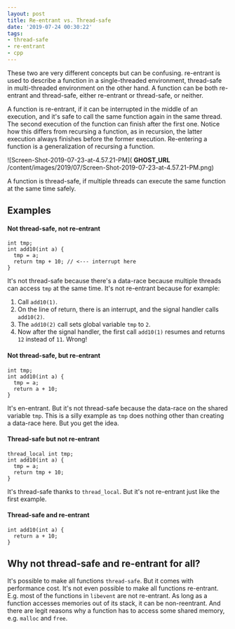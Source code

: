 ```yaml
---
layout: post
title: Re-entrant vs. Thread-safe
date: '2019-07-24 00:30:22'
tags:
- thread-safe
- re-entrant
- cpp
---
```


These two are very different concepts but can be confusing. re-entrant is used to describe a function in a single-threaded environment, thread-safe in multi-threaded environment on the other hand. A function can be both re-entrant and thread-safe, either re-entrant or thread-safe, or neither.

A function is re-entrant, if it can be interrupted in the middle of an execution, and it's safe to call the same function again in the same thread. The second execution of the function can finish after the first one. Notice how this differs from recursing a function, as in recursion, the latter execution always finishes before the former execution. Re-entering a function is a generalization of recursing a function.

![Screen-Shot-2019-07-23-at-4.57.21-PM]( __GHOST_URL__ /content/images/2019/07/Screen-Shot-2019-07-23-at-4.57.21-PM.png)

A function is thread-safe, if multiple threads can execute the same function at the same time safely.

## Examples

#### Not thread-safe, not re-entrant

    int tmp;
    int add10(int a) {
      tmp = a;
      return tmp + 10; // <--- interrupt here
    }

It's not thread-safe because there's a data-race because multiple threads can access `tmp` at the same time. It's not re-entrant because for example:

1. Call `add10(1)`.
2. On the line of return, there is an interrupt, and the signal handler calls `add10(2)`.
3. The `add10(2)` call sets global variable `tmp` to `2`.
4. Now after the signal handler, the first call `add10(1)` resumes and returns `12` instead of `11`. Wrong!

#### Not thread-safe, but re-entrant

    int tmp;
    int add10(int a) {
      tmp = a;
      return a + 10;
    }

It's en-entrant. But it's not thread-safe because the data-race on the shared variable `tmp`. This is a silly example as `tmp` does nothing other than creating a data-race here. But you get the idea.

#### Thread-safe but not re-entrant

    thread_local int tmp;
    int add10(int a) {
      tmp = a;
      return tmp + 10;
    }

It's thread-safe thanks to `thread_local`. But it's not re-entrant just like the first example.

#### Thread-safe and re-entrant

    int add10(int a) {
      return a + 10;
    }

## Why not thread-safe and re-entrant for all?

It's possible to make all functions `thread-safe`. But it comes with performance cost. It's not even possible to make all functions re-entrant. E.g. most of the functions in `libevent` are not re-entrant. As long as a function accesses memories out of its stack, it can be non-reentrant. And there are legit reasons why a function has to access some shared memory, e.g. `malloc` and `free`.

<!--kg-card-end: markdown-->